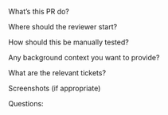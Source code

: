 What’s this PR do?  

Where should the reviewer start?  

How should this be manually tested?  

Any background context you want to provide?  

What are the relevant tickets?  

Screenshots (if appropriate)  

Questions:  
